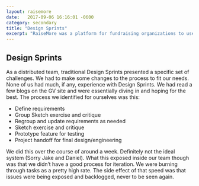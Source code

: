 ```yaml
---
layout: raisemore
date:   2017-09-06 16:16:01 -0600
category: secondary
title: "Design Sprints"
excerpt: "RaiseMore was a platform for fundraising organizations to use social media and social relationships to organize fundraising into a team sport. We worked on web apps, mobile apps and user testing and interviewing initiatives."
---
```


## Design Sprints
As a distributed team, traditional Design Sprints presented a specific set of challenges. We had to make some changes to the process to fit our needs. None of us had much, if any, experience with Design Sprints. We had read a few blogs on the GV site and were essentially diving in and hoping for the best. The process we identified  for ourselves was this:

  - Define requirements
  - Group Sketch exercise and critique
  - Regroup and update requirements as needed
  - Sketch exercise and critique
  - Prototype feature for testing
  - Project handoff for final design/engineering

We did this over the course of around a week. Definitely not the ideal system (Sorry Jake and Daniel). What this exposed inside our team though was that we didn’t have a good process for iteration. We were burning through tasks as a pretty high rate. The side effect of that speed was that issues were being exposed and backlogged, never to be seen again.
